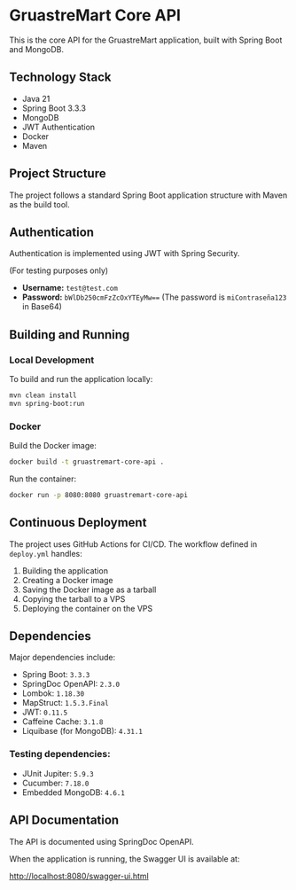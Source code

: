 # GruastreMart Core API

This is the core API for the GruastreMart application, built with Spring Boot and MongoDB.

## Technology Stack

- Java 21
- Spring Boot 3.3.3
- MongoDB
- JWT Authentication
- Docker
- Maven

## Project Structure

The project follows a standard Spring Boot application structure with Maven as the build tool.

## Authentication

Authentication is implemented using JWT with Spring Security.

(For testing purposes only)

- **Username:** `test@test.com`
- **Password:** `bWlDb250cmFzZcOxYTEyMw==` (The password is `miContraseña123` in Base64)

## Building and Running

### Local Development

To build and run the application locally:

```bash
mvn clean install
mvn spring-boot:run
```

### Docker

Build the Docker image:

```bash
docker build -t gruastremart-core-api .
```

Run the container:

```bash
docker run -p 8080:8080 gruastremart-core-api
```

## Continuous Deployment

The project uses GitHub Actions for CI/CD. The workflow defined in `deploy.yml` handles:

1. Building the application
2. Creating a Docker image
3. Saving the Docker image as a tarball
4. Copying the tarball to a VPS
5. Deploying the container on the VPS

## Dependencies

Major dependencies include:

- Spring Boot: `3.3.3`
- SpringDoc OpenAPI: `2.3.0`
- Lombok: `1.18.30`
- MapStruct: `1.5.3.Final`
- JWT: `0.11.5`
- Caffeine Cache: `3.1.8`
- Liquibase (for MongoDB): `4.31.1`

### Testing dependencies:

- JUnit Jupiter: `5.9.3`
- Cucumber: `7.18.0`
- Embedded MongoDB: `4.6.1`

## API Documentation

The API is documented using SpringDoc OpenAPI.

When the application is running, the Swagger UI is available at:

[http://localhost:8080/swagger-ui.html](http://localhost:8080/swagger-ui.html)
